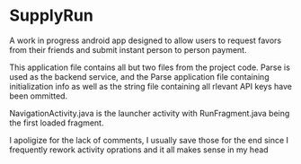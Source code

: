 # SupplyRun
A work in progress android app designed to allow users to request favors from their friends and submit instant person to person payment.

This application file contains all but two files from the project code.  Parse is used as the backend service, and the Parse application 
file containing initialization info as well as the string file containing all rlevant API keys have been ommitted.  

NavigationActivity.java is the launcher activity with RunFragment.java being the first loaded fragment.

I apoligize for the lack of comments, I usually save those for the end since I frequently rework activity oprations and it all makes 
sense in my head
